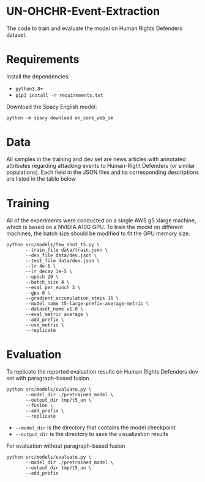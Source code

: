# UN-OHCHR-Event-Extraction
The code to train and evaluate the model on Human Rights Defenders dataset.

# Requirements
Install the dependencies:

- `python3.8+`
- `pip3 install -r requirements.txt`

Download the Spacy English model:
```
python -m spacy download en_core_web_sm
```

# Data
All samples in the training and dev set are news articles with annotated attributes regarding attacking events to Human-Right Defenders (or similar populations). Each field in the JSON files and its corresponding descriptions are listed in the table below

# Training
All of the experiments were conducted on a single AWS g5.xlarge	machine, which is based on a NVIDIA A10G GPU. To train the model on different machines, the batch size should be modified to fit the GPU memory size.
```
python src/models/few_shot_t5.py \
       --train_file data/train.json \
       --dev_file data/dev.json \
       --test_file data/dev.json \
       --lr 4e-5 \
       --lr_decay 1e-5 \
       --epoch 20 \
       --batch_size 4 \
       --eval_per_epoch 3 \
       --gpu 0 \
       --gradient_accumulation_steps 16 \
       --model_name t5-large-prefix-average-metric \
       --dataset_name v1.0 \
       --eval_metric average \
       --add_prefix \
       --use_metric \
       --replicate
```
# Evaluation
To replicate the reported evaluation results on Human Rights Defenders dev set with paragraph-based fusion
```
python src/models/evaluate.py \
       --model_dir ./pretrained_model \
       --output_dir tmp/t5_un \
       --fusion \
       --add_prefix \
       --replicate
```
- `--model_dir` is the directory that contains the model checkpoint
- `--output_dir` is the directory to save the visualization results

For evaluation without paragraph-based fusion
```
python src/models/evaluate.py \
       --model_dir ./pretrained_model \
       --output_dir tmp/t5_un \
       --add_prefix
```